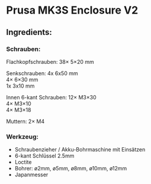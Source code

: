 # Prusa MK3S Enclosure V2

## Ingredients:

### Schrauben:

Flachkopfschrauben:
38×  5×20 mm

Senkschrauben:
4x  6x50 mm<br/>
4×  6×30 mm<br/>
1x  3x10 mm<br/>

Innen 6-kant Schrauben:
12× M3×30<br/>
4×  M3×10<br/>
4×  M3×18<br/>

Muttern:
2× M4<br/>

### Werkzeug:
- Schraubenzieher / Akku-Bohrmaschine mit Einsätzen<br/>
- 6-kant Schlüssel 2.5mm<br/>
- Loctite<br/>
- Bohrer: ø2mm, ø5mm, ø8mm, ø10mm, ø12mm<br/>
- Japanmesser<br/>
